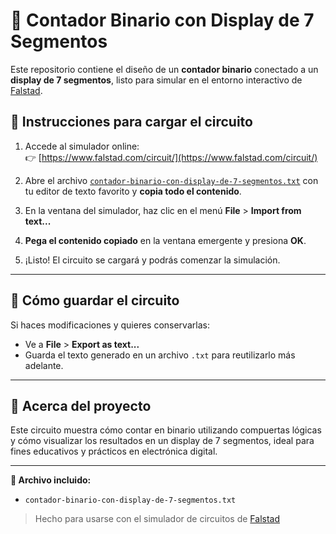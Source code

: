 # 🔢 Contador Binario con Display de 7 Segmentos

Este repositorio contiene el diseño de un **contador binario** conectado a un **display de 7 segmentos**, listo para simular en el entorno interactivo de [Falstad](https://www.falstad.com/circuit/).

## 🚀 Instrucciones para cargar el circuito

1. Accede al simulador online:  
   👉 [https://www.falstad.com/circuit/](https://www.falstad.com/circuit/)

2. Abre el archivo [`contador-binario-con-display-de-7-segmentos.txt`](./contador-binario-con-display-de-7-segmentos.txt) con tu editor de texto favorito y **copia todo el contenido**.

3. En la ventana del simulador, haz clic en el menú **File** > **Import from text...**

4. **Pega el contenido copiado** en la ventana emergente y presiona **OK**.

5. ¡Listo! El circuito se cargará y podrás comenzar la simulación.

---

## 💾 Cómo guardar el circuito

Si haces modificaciones y quieres conservarlas:

- Ve a **File** > **Export as text...**
- Guarda el texto generado en un archivo `.txt` para reutilizarlo más adelante.

---

## 🧠 Acerca del proyecto

Este circuito muestra cómo contar en binario utilizando compuertas lógicas y cómo visualizar los resultados en un display de 7 segmentos, ideal para fines educativos y prácticos en electrónica digital.

---

**📁 Archivo incluido:**  
- `contador-binario-con-display-de-7-segmentos.txt`

> Hecho para usarse con el simulador de circuitos de [Falstad](https://www.falstad.com/circuit/)
